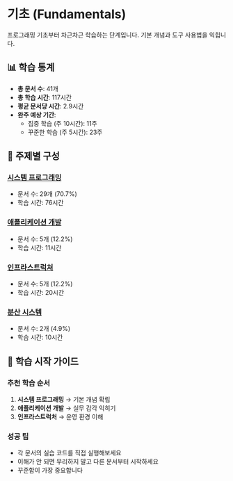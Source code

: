 # 기초 (Fundamentals)

프로그래밍 기초부터 차근차근 학습하는 단계입니다. 기본 개념과 도구 사용법을 익힙니다.

## 📊 학습 통계

- **총 문서 수**: 41개
- **총 학습 시간**: 117시간
- **평균 문서당 시간**: 2.9시간
- **완주 예상 기간**: 
  - 집중 학습 (주 10시간): 11주
  - 꾸준한 학습 (주 5시간): 23주

## 🎯 주제별 구성

### [시스템 프로그래밍](./system-programming/)
- 문서 수: 29개 (70.7%)
- 학습 시간: 76시간

### [애플리케이션 개발](./application-development/)
- 문서 수: 5개 (12.2%)
- 학습 시간: 11시간

### [인프라스트럭처](./infrastructure/)
- 문서 수: 5개 (12.2%)
- 학습 시간: 20시간

### [분산 시스템](./distributed-systems/)
- 문서 수: 2개 (4.9%)
- 학습 시간: 10시간


## 🚀 학습 시작 가이드

### 추천 학습 순서
1. **시스템 프로그래밍** → 기본 개념 확립
2. **애플리케이션 개발** → 실무 감각 익히기
3. **인프라스트럭처** → 운영 환경 이해

### 성공 팁
- 각 문서의 실습 코드를 직접 실행해보세요
- 이해가 안 되면 무리하지 말고 다른 문서부터 시작하세요
- 꾸준함이 가장 중요합니다
